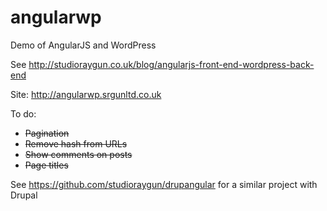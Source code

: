 angularwp
=========

Demo of AngularJS and WordPress

See http://studioraygun.co.uk/blog/angularjs-front-end-wordpress-back-end

Site: http://angularwp.srgunltd.co.uk


To do:

* <s>Pagination</s>
* <s>Remove hash from URLs</s>
* <s>Show comments on posts</s>
* <s>Page titles</s>

See https://github.com/studioraygun/drupangular for a similar project with Drupal
